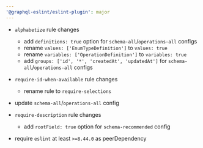 ```yaml
---
'@graphql-eslint/eslint-plugin': major
---
```


- `alphabetize` rule changes

  - add `definitions: true` option for `schema-all`/`operations-all` configs
  - rename `values: ['EnumTypeDefinition']` to `values: true`
  - rename `variables: ['OperationDefinition']` to `variables: true`
  - add `groups: ['id', '*', 'createdAt', 'updatedAt']` for `schema-all`/`operations-all` configs

- `require-id-when-available` rule changes

  - rename rule to `require-selections`

- update `schema-all`/`operations-all` config

- `require-description` rule changes

  - add `rootField: true` option for `schema-recommended` config

- require `eslint` at least `>=8.44.0` as peerDependency
